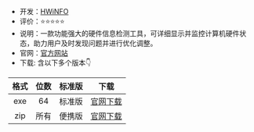 - 开发：[HWiNFO](https://www.hwinfo.com/)
- 评价：⭐⭐⭐⭐⭐
- 说明：一款功能强大的硬件信息检测工具，可详细显示并监控计算机硬件状态，助力用户及时发现问题并进行优化调整。
- 官网：[官方网站](https://www.hwinfo.com/download/)
- 下载: 含以下多个版本👇

|格式|位数|标准版|下载|
|:--------:|:--------:|:--------:|:--------:|
|exe|64|标准版|[官网下载](https://www.hwinfo.com/files/hwi64_800.exe)|
|zip|所有|便携版|[官网下载](https://www.hwinfo.com/files/hwi_800.zip)|